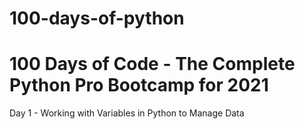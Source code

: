 # 100-days-of-python
# 100 Days of Code - The Complete Python Pro Bootcamp for 2021                                   
Day 1 - Working with Variables in Python to Manage Data     
